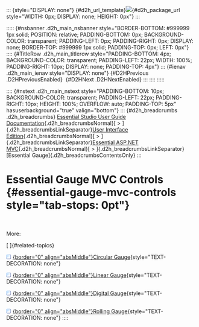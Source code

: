 ::: {style="DISPLAY: none"}
[](ms-xhelp:///?Id=d2h_url_template){#d2h_url_template}![](!package_url!){#d2h_package_url style="WIDTH: 0px; DISPLAY: none; HEIGHT: 0px"}
:::

::::: {#nsbanner .d2h_main_nsbanner style="BORDER-BOTTOM: #999999 1px solid; POSITION: relative; PADDING-BOTTOM: 0px; BACKGROUND-COLOR: transparent; PADDING-LEFT: 0px; PADDING-RIGHT: 0px; DISPLAY: none; BORDER-TOP: #999999 1px solid; PADDING-TOP: 0px; LEFT: 0px"}
:::: {#TitleRow .d2h_main_titlerow style="PADDING-BOTTOM: 4px; BACKGROUND-COLOR: transparent; PADDING-LEFT: 22px; WIDTH: 100%; PADDING-RIGHT: 10px; DISPLAY: none; PADDING-TOP: 4px"}
::: {#ienav .d2h_main_ienav style="DISPLAY: none"}
[](ms-xhelp:///?Id=033a081f-e51b-4202-991e-6d3a9d2838df){#D2HPrevious .D2HPreviousEnabled}  [](ms-xhelp:///?Id=b02ee8e8-6662-4f05-bfb3-fe6832365c5d){#D2HNext .D2HNextEnabled}
:::
::::
:::::

:::: {#nstext .d2h_main_nstext style="PADDING-BOTTOM: 10px; BACKGROUND-COLOR: transparent; PADDING-LEFT: 22px; PADDING-RIGHT: 10px; HEIGHT: 100%; OVERFLOW: auto; PADDING-TOP: 5px" hasuserbackground="true" valign="bottom"}
::: {#d2h_breadcrumbs .d2h_breadcrumbs}
[Essential Studio User Guide Documentation](ms-xhelp:///?Id=12457748-09e3-4d74-a240-8e049cedf030){.d2h_breadcrumbsNormal}[ \> ]{.d2h_breadcrumbsLinkSeparator}[User Interface Edition](ms-xhelp:///?Id=c29296b7-531c-413b-a0ec-488ca1f7f669){.d2h_breadcrumbsNormal}[ \> ]{.d2h_breadcrumbsLinkSeparator}[Essential ASP.NET MVC](ms-xhelp:///?Id=4b14e7d1-65c4-4f67-b1aa-2c37709905a5){.d2h_breadcrumbsNormal}[ \> ]{.d2h_breadcrumbsLinkSeparator}[Essential Gauge]{.d2h_breadcrumbsContentsOnly}
:::

# Essential Gauge MVC Controls {#essential-gauge-mvc-controls style="tab-stops: 0pt"}

 

More:

[ ]{#related-topics}

[![](button.gif){border="0" align="absMiddle"}Circular Gauge](ms-xhelp:///?Id=b02ee8e8-6662-4f05-bfb3-fe6832365c5d){style="TEXT-DECORATION: none"}

[![](button.gif){border="0" align="absMiddle"}Linear Gauge](ms-xhelp:///?Id=3bdc2c67-ec66-4b84-8ae1-db6b56ee3a29){style="TEXT-DECORATION: none"}

[![](button.gif){border="0" align="absMiddle"}Digital Gauge](ms-xhelp:///?Id=2e47bf30-78c0-4062-9194-86e19ab3e192){style="TEXT-DECORATION: none"}

[![](button.gif){border="0" align="absMiddle"}Rolling Gauge](ms-xhelp:///?Id=8d73f933-1bb9-461c-b58e-cc659e50d010){style="TEXT-DECORATION: none"}
::::
